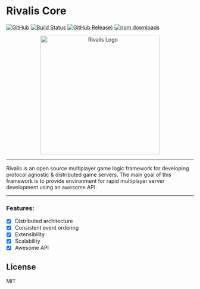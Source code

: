 # Rivalis Core

[![GitHub](https://img.shields.io/github/license/kalevski/rivalis-core?style=for-the-badge)](https://github.com/rivalis/rivalis-core/blob/main/LICENSE)
[![Build Status](https://img.shields.io/github/workflow/status/rivalis/rivalis-core/build%20and%20test?style=for-the-badge)](https://github.com/rivalis/rivalis-core/actions?query=workflow%3A%22build+and+test%22)
[![GitHub Release)](https://img.shields.io/github/v/tag/rivalis/rivalis-core?color=orange&include_prereleases&label=VERSION&style=for-the-badge)](https://www.npmjs.com/package/@rivalis/core)
[![npm downloads](https://img.shields.io/npm/dw/@rivalis/core?label=downloads&style=for-the-badge)](https://www.npmjs.com/package/@rivalis/core)

<p align="center">
  <img style="display:block; margin:auto;" src="https://user-images.githubusercontent.com/10467454/107292858-cf2f6700-6a6a-11eb-9116-6026aaca0e2f.png" width="320px" alt="Rivalis Logo" />
</p>

---

Rivalis is an open source multiplayer game logic framework for developing protocol agnostic & distributed game servers.
The main goal of this framework is to provide environment for rapid multiplayer server development using an awesome API.

---

### Features:
- [x] Distributed architecture
- [x] Consistent event ordering
- [x] Extensibility
- [x] Scalability
- [x] Awesome API

## License

MIT

